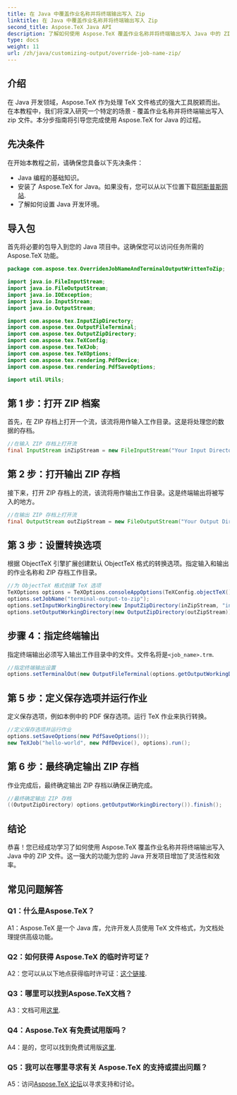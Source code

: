 ```yaml
---
title: 在 Java 中覆盖作业名称并将终端输出写入 Zip
linktitle: 在 Java 中覆盖作业名称并将终端输出写入 Zip
second_title: Aspose.TeX Java API
description: 了解如何使用 Aspose.TeX 覆盖作业名称并将终端输出写入 Java 中的 ZIP。面向 Java 开发人员的综合教程。
type: docs
weight: 11
url: /zh/java/customizing-output/override-job-name-zip/
---
```

## 介绍

在 Java 开发领域，Aspose.TeX 作为处理 TeX 文件格式的强大工具脱颖而出。在本教程中，我们将深入研究一个特定的场景 - 覆盖作业名称并将终端输出写入 zip 文件。本分步指南将引导您完成使用 Aspose.TeX for Java 的过程。

## 先决条件

在开始本教程之前，请确保您具备以下先决条件：
- Java 编程的基础知识。
- 安装了 Aspose.TeX for Java。如果没有，您可以从以下位置下载[阿斯普斯网站](https://releases.aspose.com/tex/java/).
- 了解如何设置 Java 开发环境。

## 导入包

首先将必要的包导入到您的 Java 项目中。这确保您可以访问任务所需的 Aspose.TeX 功能。

```java
package com.aspose.tex.OverridenJobNameAndTerminalOutputWrittenToZip;

import java.io.FileInputStream;
import java.io.FileOutputStream;
import java.io.IOException;
import java.io.InputStream;
import java.io.OutputStream;

import com.aspose.tex.InputZipDirectory;
import com.aspose.tex.OutputFileTerminal;
import com.aspose.tex.OutputZipDirectory;
import com.aspose.tex.TeXConfig;
import com.aspose.tex.TeXJob;
import com.aspose.tex.TeXOptions;
import com.aspose.tex.rendering.PdfDevice;
import com.aspose.tex.rendering.PdfSaveOptions;

import util.Utils;
```

## 第 1 步：打开 ZIP 档案

首先，在 ZIP 存档上打开一个流，该流将用作输入工作目录。这是将处理您的数据的存档。

```java
//在输入 ZIP 存档上打开流
final InputStream inZipStream = new FileInputStream("Your Input Directory" + "zip-in.zip");
```

## 第 2 步：打开输出 ZIP 存档

接下来，打开 ZIP 存档上的流，该流将用作输出工作目录。这是终端输出将被写入的地方。

```java
//在输出 ZIP 存档上打开流
final OutputStream outZipStream = new FileOutputStream("Your Output Directory" + "terminal-out-to-zip.zip");
```

## 第 3 步：设置转换选项

根据 ObjectTeX 引擎扩展创建默认 ObjectTeX 格式的转换选项。指定输入和输出的作业名称和 ZIP 存档工作目录。

```java
//为 ObjectTeX 格式创建 TeX 选项
TeXOptions options = TeXOptions.consoleAppOptions(TeXConfig.objectTeX());
options.setJobName("terminal-output-to-zip");
options.setInputWorkingDirectory(new InputZipDirectory(inZipStream, "in"));
options.setOutputWorkingDirectory(new OutputZipDirectory(outZipStream));
```

## 步骤 4：指定终端输出

指定终端输出必须写入输出工作目录中的文件。文件名将是`<job_name>.trm`.

```java
//指定终端输出设置
options.setTerminalOut(new OutputFileTerminal(options.getOutputWorkingDirectory()));
```

## 第 5 步：定义保存选项并运行作业

定义保存选项，例如本例中的 PDF 保存选项。运行 TeX 作业来执行转换。

```java
//定义保存选项并运行作业
options.setSaveOptions(new PdfSaveOptions());
new TeXJob("hello-world", new PdfDevice(), options).run();
```

## 第 6 步：最终确定输出 ZIP 存档

作业完成后，最终确定输出 ZIP 存档以确保正确完成。

```java
//最终确定输出 ZIP 存档
((OutputZipDirectory) options.getOutputWorkingDirectory()).finish();
```

## 结论

恭喜！您已经成功学习了如何使用 Aspose.TeX 覆盖作业名称并将终端输出写入 Java 中的 ZIP 文件。这一强大的功能为您的 Java 开发项目增加了灵活性和效率。

## 常见问题解答

### Q1：什么是Aspose.TeX？

A1：Aspose.TeX 是一个 Java 库，允许开发人员使用 TeX 文件格式，为文档处理提供高级功能。

### Q2：如何获得 Aspose.TeX 的临时许可证？

 A2：您可以从以下地点获得临时许可证：[这个链接](https://purchase.aspose.com/temporary-license/).

### Q3：哪里可以找到Aspose.TeX文档？

 A3：文档可用[这里](https://reference.aspose.com/tex/java/).

### Q4：Aspose.TeX 有免费试用版吗？

 A4：是的，您可以找到免费试用版[这里](https://releases.aspose.com/).

### Q5：我可以在哪里寻求有关 Aspose.TeX 的支持或提出问题？

 A5：访问[Aspose.TeX 论坛](https://forum.aspose.com/c/tex/47)以寻求支持和讨论。
